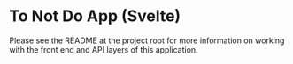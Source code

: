 # To Not Do App (Svelte)

Please see the README at the project root for more information on working with the front end and API layers of this application.
